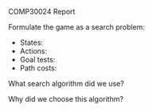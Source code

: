 COMP30024 Report

Formulate the game as a search problem:
* States: 
* Actions:
* Goal tests:
* Path costs:


What search algorithm did we use?


Why did we choose this algorithm?


